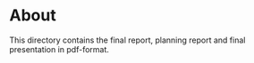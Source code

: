 # About 

This directory contains the final report, planning report and final presentation in pdf-format. 
